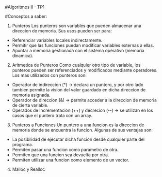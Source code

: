 #Algoritmos II - TP1

#Conceptos a saber:

1. Punteros
Los punteros son variables que pueden almacenar una direccion de memoria. Sus usos pueden ser para:
- Referenciar variables locales indirectamente.
- Permitir que las funciones puedan modificar variables externas a ellas.
- Apuntar a memoria gestionada con el sistema operativo (memoria dinamica).

2. Aritmetica de Punteros
Como cualquier otro tipo de variable, los punteros pueden ser referenciados y modificados mediante operadores. Los mas utilizados con punteros son:
- Operador de indireccion (*) -> declara un puntero, y por otro lado tambien permite la vision del valor guardado en dicha direccion de memoria asignada.
- Operador de direccion (&) -> permite acceder a la direccion de memoria de cierta variable.
- Operados de incrementacion (++) y decrecion (--) -> se utilizan en los casos que el puntero trata con un array.

3. Punteros a Funciones
Un puntero a una funcion es la direccion de memoria donde se encuentra la funcion. Algunas de sus ventajas son:
- La posibilidad de ejecutar dicha funcion desde cualquier parte del programa.
- Permiten pasar una funcion como parametro de otra.
- Permiten que una funcion sea devuelta por otra.
- Permiten utilizar una funcion como elemento de un vector.

4. Malloc y Realloc